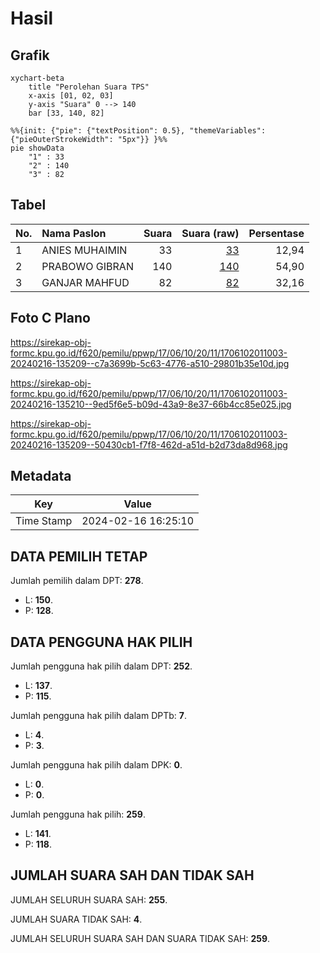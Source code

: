 # Hasil

## Grafik

```mermaid
xychart-beta
    title "Perolehan Suara TPS"
    x-axis [01, 02, 03]
    y-axis "Suara" 0 --> 140
    bar [33, 140, 82]
```

```mermaid
%%{init: {"pie": {"textPosition": 0.5}, "themeVariables": {"pieOuterStrokeWidth": "5px"}} }%%
pie showData
    "1" : 33
    "2" : 140
    "3" : 82
```

## Tabel

| No. | Nama Paslon    | Suara | Suara (raw) | Persentase |
|:--- |:-------------- | -----:| -----------:| ----------:|
| 1   | ANIES MUHAIMIN | 33    | [33][p-1]   | 12,94      |
| 2   | PRABOWO GIBRAN | 140   | [140][p-2]  | 54,90      |
| 3   | GANJAR MAHFUD  | 82    | [82][p-3]   | 32,16      |


[p-1]: https://github.com/gigit-pemilu/pemilu-2024-17-bengkulu/blob/main/pilpres/hitung-suara/sub/17-bengkulu/sub/06-muko-muko/sub/10-penarik/sub/2011-wonosobo/sub/003-tps/sub/paslon-1.txt
[p-2]: https://github.com/gigit-pemilu/pemilu-2024-17-bengkulu/blob/main/pilpres/hitung-suara/sub/17-bengkulu/sub/06-muko-muko/sub/10-penarik/sub/2011-wonosobo/sub/003-tps/sub/paslon-2.txt
[p-3]: https://github.com/gigit-pemilu/pemilu-2024-17-bengkulu/blob/main/pilpres/hitung-suara/sub/17-bengkulu/sub/06-muko-muko/sub/10-penarik/sub/2011-wonosobo/sub/003-tps/sub/paslon-3.txt

## Foto C Plano

https://sirekap-obj-formc.kpu.go.id/f620/pemilu/ppwp/17/06/10/20/11/1706102011003-20240216-135209--c7a3699b-5c63-4776-a510-29801b35e10d.jpg

https://sirekap-obj-formc.kpu.go.id/f620/pemilu/ppwp/17/06/10/20/11/1706102011003-20240216-135210--9ed5f6e5-b09d-43a9-8e37-66b4cc85e025.jpg

https://sirekap-obj-formc.kpu.go.id/f620/pemilu/ppwp/17/06/10/20/11/1706102011003-20240216-135209--50430cb1-f7f8-462d-a51d-b2d73da8d968.jpg


## Metadata

| Key        | Value               |
| ---------- | ------------------- |
| Time Stamp | 2024-02-16 16:25:10 |


## DATA PEMILIH TETAP

Jumlah pemilih dalam DPT: **278**.
 * L: **150**.
 * P: **128**.

## DATA PENGGUNA HAK PILIH

Jumlah pengguna hak pilih dalam DPT: **252**.
 * L: **137**.
 * P: **115**.

Jumlah pengguna hak pilih dalam DPTb: **7**.
 * L: **4**.
 * P: **3**.

Jumlah pengguna hak pilih dalam DPK: **0**.
 * L: **0**.
 * P: **0**.

Jumlah pengguna hak pilih: **259**.
 * L: **141**.
 * P: **118**.

## JUMLAH SUARA SAH DAN TIDAK SAH

JUMLAH SELURUH SUARA SAH: **255**.

JUMLAH SUARA TIDAK SAH: **4**.

JUMLAH SELURUH SUARA SAH DAN SUARA TIDAK SAH: **259**.


